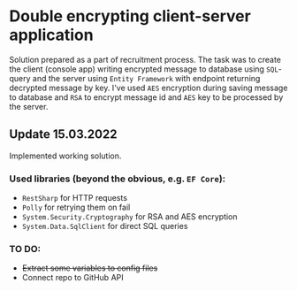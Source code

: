 # Double encrypting client-server application
Solution prepared as a part of recruitment process. The task was to create the client (console app) writing encrypted message to database using `SQL`-query and the server using `Entity Framework` with endpoint returning decrypted message by key. I've used `AES` encryption during saving message to database and `RSA` to encrypt message id and `AES` key to be processed by the server.

## Update 15.03.2022
Implemented working solution.
### Used libraries (beyond the obvious, e.g. `EF Core`):
- `RestSharp` for HTTP requests
- `Polly` for retrying them on fail
- `System.Security.Cryptography` for RSA and AES encryption
- `System.Data.SqlClient` for direct SQL queries

### TO DO:
- ~~Extract some variables to config files~~
- Connect repo to GitHub API
